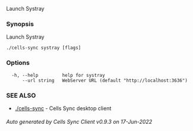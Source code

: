 Launch Systray

### Synopsis

Launch Systray

```
./cells-sync systray [flags]
```

### Options

```
  -h, --help         help for systray
      --url string   WebServer URL (default "http://localhost:3636")
```

### SEE ALSO

* [./cells-sync](./cells-sync)	 - Cells Sync desktop client

###### Auto generated by Cells Sync Client v0.9.3 on 17-Jun-2022
